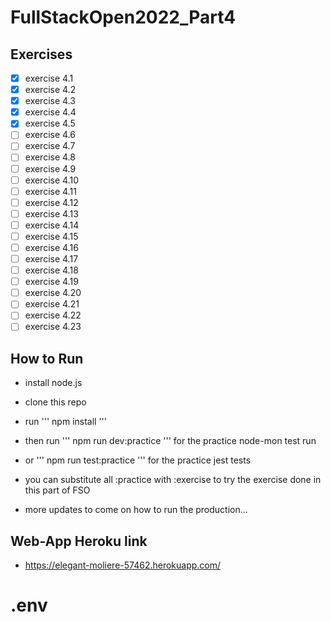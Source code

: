 # FullStackOpen2022_Part4
## Exercises
- [x] exercise 4.1
- [x] exercise 4.2
- [x] exercise 4.3
- [x] exercise 4.4
- [x] exercise 4.5
- [ ] exercise 4.6
- [ ] exercise 4.7
- [ ] exercise 4.8
- [ ] exercise 4.9
- [ ] exercise 4.10
- [ ] exercise 4.11
- [ ] exercise 4.12
- [ ] exercise 4.13
- [ ] exercise 4.14
- [ ] exercise 4.15
- [ ] exercise 4.16
- [ ] exercise 4.17
- [ ] exercise 4.18
- [ ] exercise 4.19
- [ ] exercise 4.20
- [ ] exercise 4.21
- [ ] exercise 4.22
- [ ] exercise 4.23

## How to Run
- install node.js
- clone this repo
- run 
'''
npm install
'''
- then run
'''
npm run dev:practice
'''
for the practice node-mon test run
- or
'''
npm run test:practice
'''
for the practice jest tests

- you can substitute all :practice with :exercise to try the exercise done in this part of FSO
- more updates to come on how to run the production...

## Web-App Heroku link
- https://elegant-moliere-57462.herokuapp.com/
# .env
